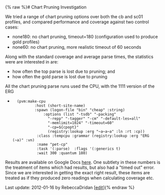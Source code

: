{% raw %}# Chart Pruning Investigation

We tried a range of chart pruning options over both the cb and sc01
profiles, and compared performance and coverage against two control
cases:

- none180: no chart pruning, timeout=180 (configuration used to
produce gold profiles)
- none60: no chart pruning, more realistic timeout of 60 seconds

Along with the standard coverage and average parse times, the statistics
were are interested in are:

- how often the top parse is lost due to pruning; and
- how often the gold parse is lost due to pruning

All the chart pruning parse runs used the CPU, with the 1111 version of
the ERG

-       (pvm:make-cpu
                :host (short-site-name)
                :spawn (logon-file "bin" "cheap" :string)
                    :options (list "-tsdb" "-packing"
                      "-repp" "-tagger" "-cm" "-default-les=all"
                      "-memlimit=1024" "-timeout=60"
                      "-cp=${cpopt}"
                      (registry:lookup :erg "~a~a~a" :ln :rt :cp))
                 :class :tempcpu :grammar (registry:lookup :erg "ERG (~a)" :vn) 
                 :name "pet-cp"
                 :task '(:parse)  :flags '(:generics t)
                 :wait 300 :quantum 180) 

Results are available on Google Docs
[here](https://docs.google.com/spreadsheet/ccc?key=0An2fnG5kbAcodFJjcDQ4VDc5enBHWC1mT0NZZUFwSXc).
One subtlety in these numbers is the treatment of items which had
results, but also had a "timed out" error. Since we are interested in
getting the exact right result, these items are treated as if they
produced zero readings when calculating coverage etc.

Last update: 2012-01-16 by RebeccaDridan [[edit](https://github.com/delph-in/docs/wiki/WeSearch_ChartPruning/_edit)]{% endraw %}